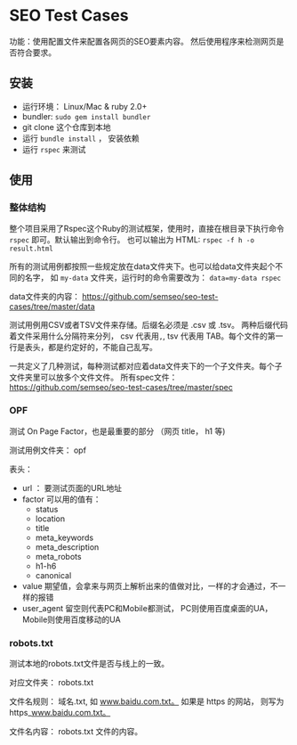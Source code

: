 # SEO Test Cases
功能：使用配置文件来配置各网页的SEO要素内容。 然后使用程序来检测网页是否符合要求。

## 安装
* 运行环境： Linux/Mac & ruby 2.0+ 
* bundler: `sudo gem install bundler`
* git clone 这个仓库到本地
* 运行 `bundle install` ， 安装依赖
* 运行 `rspec` 来测试

## 使用
### 整体结构
整个项目采用了Rspec这个Ruby的测试框架，使用时，直接在根目录下执行命令 `rspec` 即可。默认输出到命令行。 也可以输出为 HTML: `rspec -f h -o result.html` 

所有的测试用例都按照一些规定放在data文件夹下。也可以给data文件夹起个不同的名字， 如 `my-data` 文件夹，运行时的命令需要改为： `data=my-data rspec`

data文件夹的内容： https://github.com/semseo/seo-test-cases/tree/master/data

测试用例用CSV或者TSV文件来存储。后缀名必须是 .csv 或 .tsv。 两种后缀代码着文件采用什么分隔符来分列， csv 代表用`,`, tsv 代表用 TAB。每个文件的第一行是表头，都是约定好的，不能自己乱写。

一共定义了几种测试，每种测试都对应着data文件夹下的一个子文件夹。每个子文件夹里可以放多个文件文件。
所有spec文件： https://github.com/semseo/seo-test-cases/tree/master/spec

### OPF
测试 On Page Factor，也是最重要的部分 （网页 title， h1 等)

测试用例文件夹： opf

表头：
* url ： 要测试页面的URL地址
* factor
  可以用的值有：
   * status 
   * location 
   * title
   * meta_keywords
   * meta_description
   * meta_robots
   * h1-h6
   * canonical
* value
  期望值，会拿来与网页上解析出来的值做对比，一样的才会通过，不一样的报错
* user_agent
  留空则代表PC和Mobile都测试， PC则使用百度桌面的UA， Mobile则使用百度移动的UA

### robots.txt
测试本地的robots.txt文件是否与线上的一致。

对应文件夹： robots.txt

文件名规则： 域名.txt, 如 www.baidu.com.txt。 如果是 https 的网站， 则写为 https_www.baidu.com.txt。

文件名内容： robots.txt 文件的内容。
